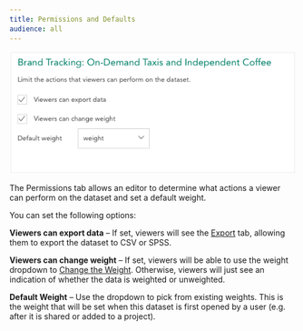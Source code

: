 ```yaml
---
title: Permissions and Defaults
audience: all
---
```


![](images/DatasetPermissions.png)

The Permissions tab allows an editor to determine what actions a viewer can perform on the dataset and set a default weight.

You can set the following options:

**Viewers can export data** – If set, viewers will see the [Export](crunch_exporting-data.html) tab, allowing them to export the dataset to CSV or SPSS.

**Viewers can change weight** – If set, viewers will be able to use the weight dropdown to [Change the Weight](crunch_weighting.html). Otherwise, viewers will just see an indication of whether the data is weighted or unweighted.

**Default Weight** – Use the dropdown to pick from existing weights. This is the weight that will be set when this dataset is first opened by a user (e.g. after it is shared or added to a project).
